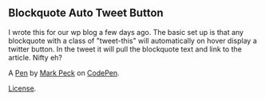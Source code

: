 Blockquote Auto Tweet Button
----------------------------
I wrote this for our wp blog a few days ago. The basic set up is that any blockquote with a class of "tweet-this" will automatically on hover display a twitter button. In the tweet it will pull the blockquote text and link to the article. Nifty eh?

A [Pen](http://codepen.io/doodlemarks/pen/sKhtC) by [Mark Peck](http://codepen.io/doodlemarks) on [CodePen](http://codepen.io/).

[License](http://codepen.io/doodlemarks/pen/sKhtC/license).

